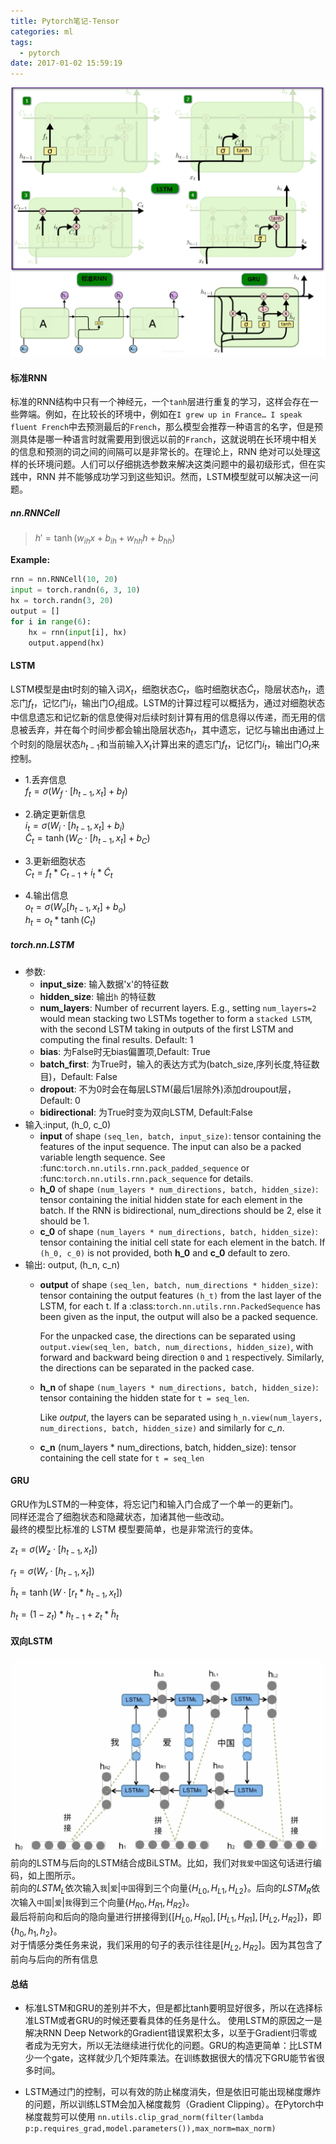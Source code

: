 ```yaml
---
title: Pytorch笔记-Tensor
categories: ml 
tags:
  - pytorch
date: 2017-01-02 15:59:19
---
```


![LSTM](../../../assets/cnn/LSTM.png  "LSTM")



#### 标准RNN
标准的RNN结构中只有一个神经元，一个`tanh`层进行重复的学习，这样会存在一些弊端。例如，在比较长的环境中，例如在`I grew up in France… I speak fluent French`中去预测最后的`French`，那么模型会推荐一种语言的名字，但是预测具体是哪一种语言时就需要用到很远以前的`Franch`，这就说明在长环境中相关的信息和预测的词之间的间隔可以是非常长的。在理论上，RNN 绝对可以处理这样的长环境问题。人们可以仔细挑选参数来解决这类问题中的最初级形式，但在实践中，RNN 并不能够成功学习到这些知识。然而，LSTM模型就可以解决这一问题。
##### nn.RNNCell
>$h' = \tanh(w_{ih} x + b_{ih}  +  w_{hh} h + b_{hh})$

**Example:**
```python
rnn = nn.RNNCell(10, 20)
input = torch.randn(6, 3, 10)
hx = torch.randn(3, 20)
output = []
for i in range(6):
    hx = rnn(input[i], hx)
    output.append(hx)
```


#### LSTM
LSTM模型是由t时刻的输入词$X_t$，细胞状态$C_t$，临时细胞状态$\widetilde C_t$，隐层状态$h_t$，遗忘门$f_t$，记忆门$i_t$，输出门$O_t$组成。LSTM的计算过程可以概括为，通过对细胞状态中信息遗忘和记忆新的信息使得对后续时刻计算有用的信息得以传递，而无用的信息被丢弃，并在每个时间步都会输出隐层状态$h_t$，其中遗忘，记忆与输出由通过上个时刻的隐层状态$h_{t-1}$和当前输入$X_t$计算出来的遗忘门$f_t$，记忆门$i_t$，输出门$O_t$来控制。


* 1.丢弃信息   
$f_{ t } = \sigma \left( W_{f} \cdot \left[ h _ { t - 1 } , x _ { t } \right] + b _ { f } \right)$  

* 2.确定更新信息  
$i _ { t } = \sigma \left( W _ { i } \cdot \left[ h _ { t - 1 } , x _ { t } \right] + b _ { i } \right)$   
$\tilde { C } _ { t } = \tanh \left( W _ { C } \cdot \left[ h _ { t - 1 } , x _ { t } \right] + b _ { C } \right)$

* 3.更新细胞状态   
$C_{ t } = f_ { t } * C _ { t - 1 } + i _ { t } * \tilde { C } _ { t }$

* 4.输出信息   
$o _ { t } = \sigma \left( W _ { o } \left[ h _ { t - 1 } , x _ { t } \right] + b _ { o } \right)$   
$h _ { t } = o _ { t } * \tanh \left( C _ { t } \right)$
##### torch.nn.LSTM

* 参数:
    - **input_size**:  输入数据'x'的特征数
    - **hidden_size**: 输出`h` 的特征数 
    - **num_layers**: Number of recurrent layers. E.g., setting ``num_layers=2``
        would mean stacking two LSTMs together to form a `stacked LSTM`,
        with the second LSTM taking in outputs of the first LSTM and
        computing the final results. Default: 1
    - **bias**: 为False时无bias偏置项,Default: True
    - **batch_first**: 为True时，输入的表达方式为(batch_size,序列长度,特征数目)，Default: False
    - **dropout**: 不为0时会在每层LSTM(最后1层除外)添加droupout层，Default: 0
    - **bidirectional**: 为True时变为双向LSTM, Default:False
* 输入:input, (h_0, c_0)
  - **input** of shape `(seq_len, batch, input_size)`: tensor containing the features
    of the input sequence.
    The input can also be a packed variable length sequence.
    See :func:`torch.nn.utils.rnn.pack_padded_sequence` or
    :func:`torch.nn.utils.rnn.pack_sequence` for details.
  - **h_0** of shape `(num_layers * num_directions, batch, hidden_size)`: tensor
    containing the initial hidden state for each element in the batch.
    If the RNN is bidirectional, num_directions should be 2, else it should be 1.
  - **c_0** of shape `(num_layers * num_directions, batch, hidden_size)`: tensor
    containing the initial cell state for each element in the batch.
    If `(h_0, c_0)` is not provided, both **h_0** and **c_0** default to zero.
* 输出: output, (h_n, c_n)
    - **output** of shape `(seq_len, batch, num_directions * hidden_size)`: tensor
      containing the output features `(h_t)` from the last layer of the LSTM,
      for each t. If a :class:`torch.nn.utils.rnn.PackedSequence` has been
      given as the input, the output will also be a packed sequence.

      For the unpacked case, the directions can be separated
      using ``output.view(seq_len, batch, num_directions, hidden_size)``,
      with forward and backward being direction `0` and `1` respectively.
      Similarly, the directions can be separated in the packed case.
    - **h_n** of shape `(num_layers * num_directions, batch, hidden_size)`: tensor
      containing the hidden state for `t = seq_len`.

      Like *output*, the layers can be separated using
      ``h_n.view(num_layers, num_directions, batch, hidden_size)`` and similarly for *c_n*.
    - **c_n** (num_layers * num_directions, batch, hidden_size): tensor
      containing the cell state for `t = seq_len`

#### GRU

GRU作为LSTM的一种变体，将忘记门和输入门合成了一个单一的更新门。   
同样还混合了细胞状态和隐藏状态，加诸其他一些改动。   
最终的模型比标准的 LSTM 模型要简单，也是非常流行的变体。  

$z _ { t } = \sigma \left( W _ { z } \cdot \left[ h _ { t - 1 } , x _ { t } \right] \right)$

$r _ { t } = \sigma \left( W _ { r } \cdot \left[ h _ { t - 1 } , x _ { t } \right] \right)$

$\tilde { h } _ { t } = \tanh \left( W \cdot \left[ r _ { t } * h _ { t - 1 } , x _ { t } \right] \right)$
 
$h _ { t } = \left( 1 - z _ { t } \right) * h _ { t - 1 } + z _ { t } * \tilde { h } _ { t }$

#### 双向LSTM
![LSTM](../../../assets/cnn/BiLSTM.png  "LSTM")
前向的LSTM与后向的LSTM结合成BiLSTM。比如，我们对`我爱中国`这句话进行编码，如上图所示。    
前向的$LSTM_L$依次输入`我`|`爱`|`中国`得到三个向量{$H_{L0},H_{L1},H_{L2}$}。后向的$LSTM_R$依次输入`中国`|`爱`|`我`得到三个向量{$H_{R0},H_{R1},H_{R2}$}。     
最后将前向和后向的隐向量进行拼接得到{$[H_{L0},H_{R0}], [H_{L1},H_{R1}], [H_{L2},H_{R2}]$}，即{$h_0,h_1,h_2$}。   
对于情感分类任务来说，我们采用的句子的表示往往是$[H_{L2},H_{R2}]$。因为其包含了前向与后向的所有信息
#### 总结
* 标准LSTM和GRU的差别并不大，但是都比tanh要明显好很多，所以在选择标准LSTM或者GRU的时候还要看具体的任务是什么。 
使用LSTM的原因之一是解决RNN Deep Network的Gradient错误累积太多，以至于Gradient归零或者成为无穷大，所以无法继续进行优化的问题。GRU的构造更简单：比LSTM少一个gate，这样就少几个矩阵乘法。在训练数据很大的情况下GRU能节省很多时间。

* LSTM通过门的控制，可以有效的防止梯度消失，但是依旧可能出现梯度爆炸的问题，所以训练LSTM会加入梯度裁剪（Gradient Clipping）。在Pytorch中梯度裁剪可以使用
`nn.utils.clip_grad_norm(filter(lambda p:p.requires_grad,model.parameters()),max_norm=max_norm)`